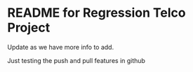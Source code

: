 # README for Regression Telco Project

Update as we have more info to add.

Just testing the push and pull features in github